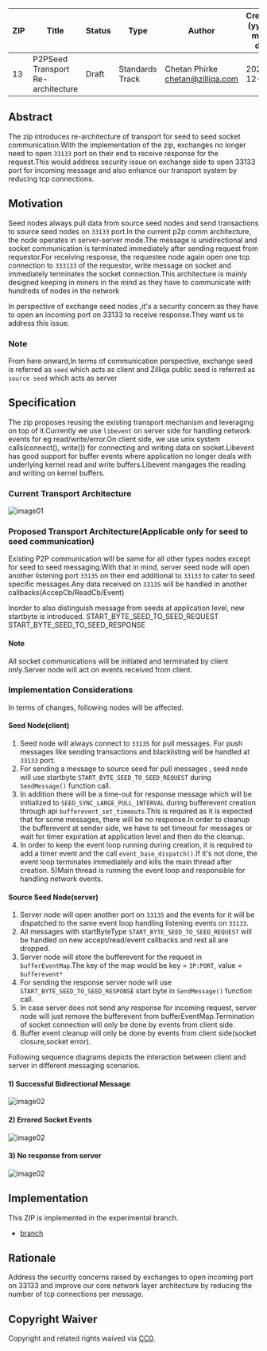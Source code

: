 | ZIP | Title | Status| Type | Author | Created (yyyy-mm-dd) | Updated (yyyy-mm-dd)
|--|--|--|--| -- | -- | -- |
| 13  | P2PSeed Transport Re-architecture | Draft | Standards Track  | Chetan Phirke <chetan@zilliqa.com> | 2020-12-10 | 2020-12-10


## Abstract
The zip introduces re-architecture of transport for seed to seed socket communication.With the implementation of the zip, exchanges no longer need to open `33133` port on their end to receive response for the request.This would address security issue on exchange side to open 33133 port for incoming message and also enhance our transport system by reducing tcp connections.

## Motivation
Seed nodes always pull data from source seed nodes and send transactions to source seed nodes on `33133` port.In the current  p2p comm architecture, the node operates in server-server mode.The message is unidirectional and socket communication is terminated immediately after sending request from requestor.For receiving response, the requestee node again open one tcp connection to `333133` of the requestor, write message on socket and immediately terminates the socket connection.This architecture is mainly designed keeping in miners in the mind as they have to communicate with hundreds of nodes in the network

In perspective of exchange seed nodes ,it's a security concern as they have to open an incoming port on 33133 to receive response.They want us to address this issue.

### Note
From here onward,In terms of communication perspective, exchange seed is referred as `seed` which acts as client and Zilliqa public seed is referred as `source seed` which acts as server

## Specification

The zip proposes reusing the existing transport mechanism and leveraging on top of it.Currently we use `libevent` on server side for handling network events for eg read/write/error.On client side, we use unix system calls(connect(), write()) for connecting and writing data on socket.Libevent has good support for buffer events where application no longer deals with underlying kernel read and write buffers.Libevent mangages the reading and writing on kernel buffers.

### Current Transport Architecture
![image01](../assets/zip-13/P2PSeedComm_Existing_Transport_Architecture.png)


### Proposed Transport Architecture(Applicable only for seed to seed communication)

Existing P2P communication will be same for all other types nodes except for seed to seed messaging.With that in mind, server seed node will open another listening port `33135` on their end additional to `33133` to cater to seed specific messages.Any data received on `33135` will be handled in another callbacks(AccepCb/ReadCb/Event)

Inorder to also distinguish message from seeds at application level, new startbyte is introduced.
START_BYTE_SEED_TO_SEED_REQUEST
START_BYTE_SEED_TO_SEED_RESPONSE

#### Note
All socket communications will be initiated and terminated by client only.Server node will act on events received from client.

### Implementation Considerations

In terms of changes, following nodes will be affected.

#### Seed Node(client)
1) Seed node will always connect to `33135` for pull messages. For push messages like sending transactions and blacklisting will be handled at `33133` port.
2) For sending a message to source seed for pull messages , seed node will use startbyte `START_BYTE_SEED_TO_SEED_REQUEST` during `SendMessage()` function call.
3) In addition there will be a time-out for response message which will be initialized to `SEED_SYNC_LARGE_PULL_INTERVAL` during bufferevent creation through api `bufferevent_set_timeouts`.This is required as it is expected that for some messages, there will be no response.In order to cleanup the bufferevent at sender side, we have to set timeout for messages or wait for timer expiration at application level and then do the cleanup.
4) In order to keep the event loop running during creation, it is required to add a timer event and the call `event_base_dispatch()`.If it's not done, the event loop terminates immediately and kills the main thread after creation.
5)Main thread is running the event loop and responsible for handling network events.


#### Source Seed Node(server)
1) Server node will open another port on `33135` and the events for it will be dispatched to the same event loop handling listening events on `33133`.
2) All messages with startByteType  `START_BYTE_SEED_TO_SEED_REQUEST` will be handled on new accept/read/event callbacks and rest all are dropped.
2) Server node will store the bufferevent for the request in `bufferEventMap`.The key of the map would be key = `IP:PORT`, value = `bufferevent*`
3) For sending the response server node will use `START_BYTE_SEED_TO_SEED_RESPONSE` start byte in `SendMessage()` function call.
4) In case server does not send any response for incoming request, server node will just remove the bufferevent from bufferEventMap.Termination of socket connection will only be done by events from client side.
5) Buffer event cleanup will only be done by events from client side(socket closure,socket error).

Following sequence diagrams depicts the interaction between client and server in different messaging scenarios.

#### 1) Successful Bidirectional Message

![image02](../assets/zip-13/P2PSeedComm_Successful_Scenario.png)




#### 2) Errored Socket Events

![image02](../assets/zip-13/P2PSeedComm_Error_Scenario.png)




#### 3) No response from server



![image02](../assets/zip-13/P2PSeedComm_No_Response_From_Server_Scenario.png)


## Implementation

This ZIP is implemented in the experimental branch.
- [branch](https://github.com/Zilliqa/Zilliqa/compare/debug-seed-test-c)

## Rationale
Address the security concerns raised by exchanges to open incoming port on 33133 and improve our core network layer architecture by reducing the number of tcp connections per message.


## Copyright Waiver 

Copyright and related rights waived via [CC0](https://creativecommons.org/publicdomain/zero/1.0/).
